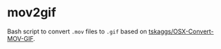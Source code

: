 # mov2gif

Bash script to convert `.mov` files to `.gif` based on [tskaggs/OSX-Convert-MOV-GIF](https://gist.github.com/tskaggs/6394639).


